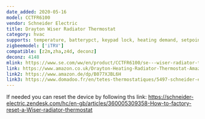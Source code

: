 ```yaml
---
date_added: 2020-05-16
model: CCTFR6100
vendor: Schneider Electric 
title: Drayton Wiser Radiator Thermostat
category: hvac
supports: temperature, batterypct, keypad lock, heating demand, setpoint, open window detection, boost -2/+2 °C, external temperature sensor
zigbeemodel: ['iTRV']
compatible: [z2m,zha,z4d, deconz]
deconz: 4148
mlink: https://www.se.com/ww/en/product/CCTFR6100/se---wiser-radiator-thermostat/
link: https://www.amazon.co.uk/Drayton-Heating-Radiator-Thermostat-Amazon/dp/B075GNG6QF
link2: https://www.amazon.de/dp/B077XJBL6H
link3: https://www.domadoo.fr/en/tetes-thermostatiques/5497-schneider-electric-tete-de-vanne-thermostatique-connectee-zigbee-30-wiser-3606489582821.html
---
```

If needed you can reset the device by following ths link: https://schneider-electric.zendesk.com/hc/en-gb/articles/360005309358-How-to-factory-reset-a-Wiser-radiator-thermostat
